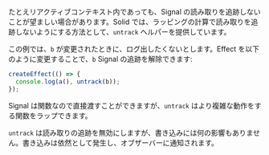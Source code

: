 たとえリアクティブコンテキスト内であっても、Signal の読み取りを追跡しないことが望ましい場合があります。Solid では、ラッピングの計算で読み取りを追跡しないようにする方法として、`untrack` ヘルパーを提供しています。

この例では、`b` が変更されたときに、ログ出したくないとします。Effect を以下のように変更することで、`b` Signal の追跡を解除できます:

```js
createEffect(() => {
  console.log(a(), untrack(b));
});
```
Signal は関数なので直接渡すことができますが、`untrack` はより複雑な動作をする関数をラップできます。

`untrack` は読み取りの追跡を無効にしますが、書き込みには何の影響もありません。書き込みは依然として発生し、オブザーバーに通知されます。
